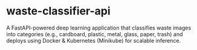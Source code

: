 # waste-classifier-api
A FastAPI-powered deep learning application that classifies waste images into categories (e.g., cardboard, plastic, metal, glass, paper, trash) and deploys using Docker &amp; Kubernetes (Minikube) for scalable inference.
